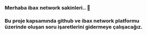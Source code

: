 ### Merhaba ibax network sakinleri.. 👋
### Bu proje kapsamında github ve ibax network platformu üzerinde oluşan soru işaretlerini gidermeye çalışacağız.

<!--
**qRaVii/qRaVii** is a ✨ _special_ ✨ repository because its `README.md` (this file) appears on your GitHub profile.

Here are some ideas to get you started:

- 🔭 I’m currently working on ...
- 🌱 I’m currently learning ...
- 👯 I’m looking to collaborate on ...
- 🤔 I’m looking for help with ...
- 💬 Ask me about ...
- 📫 How to reach me: ...
- 😄 Pronouns: ...
- ⚡ Fun fact: ...
-->

